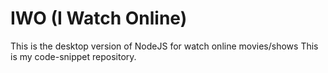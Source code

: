 # IWO (I Watch Online)

This is the desktop version of NodeJS for watch online movies/shows
This is my code-snippet repository.
